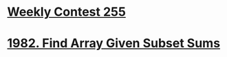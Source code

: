 # [Weekly Contest 255](https://leetcode.com/contest/weekly-contest-255)


# [1982. Find Array Given Subset Sums](https://leetcode.com/problems/find-array-given-subset-sums/)
